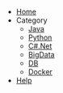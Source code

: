 - [Home]()
- Category
  - [Java](java/)
  - [Python](python/)
  - [C#.Net](cSharp/)
  - [BigData](BigData/)
  - [DB](DB/)
  - [Docker](docker/)
- [Help](help/)

